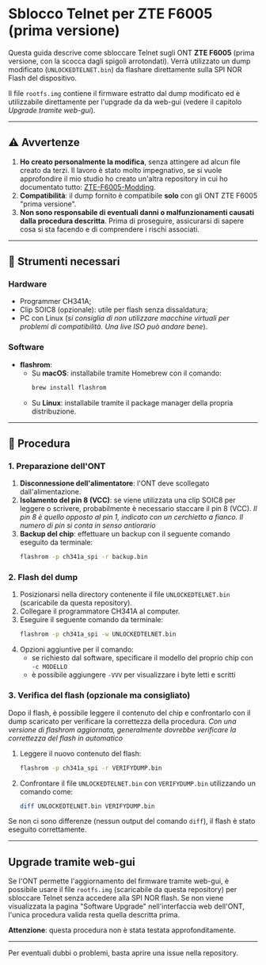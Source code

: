 # Sblocco Telnet per ZTE F6005 (prima versione)

Questa guida descrive come sbloccare Telnet sugli ONT **ZTE F6005** (prima versione, con la scocca dagli spigoli arrotondati). Verrà utilizzato un dump modificato (`UNLOCKEDTELNET.bin`) da flashare direttamente sulla SPI NOR Flash del dispositivo.

Il file `rootfs.img` contiene il firmware estratto dal dump modificato ed è utilizzabile direttamente per l'upgrade da da web-gui (vedere il capitolo *Upgrade tramite web-gui*).

---

## ⚠️ Avvertenze

1. **Ho creato personalmente la modifica**, senza attingere ad alcun file creato da terzi. Il lavoro è stato molto impegnativo, se si vuole approfondire il mio studio ho creato un'altra repository in cui ho documentato tutto: [ZTE-F6005-Modding](https://github.com/rgiorgiotech/ZTE-F6005-Modding).
2. **Compatibilità**: il dump fornito è compatibile **solo** con gli ONT ZTE F6005 "prima versione".
3. **Non sono responsabile di eventuali danni o malfunzionamenti causati dalla procedura descritta**. Prima di proseguire, assicurarsi di sapere cosa si sta facendo e di comprendere i rischi associati.

---

## 🔧 Strumenti necessari

### Hardware
- Programmer CH341A;
- Clip SOIC8 (opzionale): utile per flash senza dissaldatura;
- PC con Linux (*si consiglia di non utilizzare macchine virtuali per problemi di compatibilità. Una live ISO può andare bene*).

### Software
- **flashrom**:
  - Su **macOS**: installabile tramite Homebrew con il comando:
    ```bash
    brew install flashrom
    ```
  - Su **Linux**: installabile tramite il package manager della propria distribuzione.

---

## 🚀 Procedura

### 1. Preparazione dell'ONT
1. **Disconnessione dell'alimentatore**: l'ONT deve scollegato dall'alimentazione.
2. **Isolamento del pin 8 (VCC)**: se viene utilizzata una clip SOIC8 per leggere o scrivere, probabilmente è necessario staccare il pin 8 (VCC). *Il pin 8 è quello opposto al pin 1, indicato con un cerchietto a fianco. Il numero di pin si conta in senso antiorario*
3. **Backup del chip**: effettuare un backup con il seguente comando eseguito da terminale:
   ```bash
   flashrom -p ch341a_spi -r backup.bin
   ```

### 2. Flash del dump
1. Posizionarsi nella directory contenente il file `UNLOCKEDTELNET.bin` (scaricabile da questa repository).
2. Collegare il programmatore CH341A al computer.
3. Eseguire il seguente comando da terminale:
   ```bash
   flashrom -p ch341a_spi -w UNLOCKEDTELNET.bin
   ```
4. Opzioni aggiuntive per il comando:
   - se richiesto dal software, specificare il modello del proprio chip con `-c MODELLO`
   - è possibile aggiungere `-VVV` per visualizzare i byte letti e scritti
  
### 3. Verifica del flash (opzionale ma consigliato)
Dopo il flash, è possibile leggere il contenuto del chip e confrontarlo con il dump scaricato per verificare la correttezza della procedura. *Con una versione di flashrom aggiornata, generalmente dovrebbe verificare la correttezza del flash in automatico*
1. Leggere il nuovo contenuto del flash:
   ```bash
   flashrom -p ch341a_spi -r VERIFYDUMP.bin
   ```
2. Confrontare il file `UNLOCKEDTELNET.bin` con `VERIFYDUMP.bin` utilizzando un comando come:
   ```bash
   diff UNLOCKEDTELNET.bin VERIFYDUMP.bin
   ```
Se non ci sono differenze (nessun output del comando `diff`), il flash è stato eseguito correttamente.

---

## Upgrade tramite web-gui

Se l'ONT permette l'aggiornamento del firmware tramite web-gui, è possibile usare il file `rootfs.img` (scaricabile da questa repository) per sbloccare Telnet senza accedere alla SPI NOR flash. Se non viene visualizzata la pagina "Software Upgrade" nell'interfaccia web dell'ONT, l'unica procedura valida resta quella descritta prima.

**Attenzione**: questa procedura non è stata testata approfonditamente.

---
Per eventuali dubbi o problemi, basta aprire una issue nella repository.
